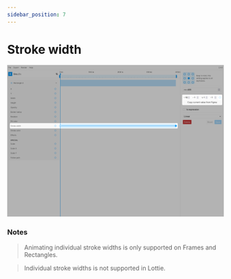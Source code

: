 ```yaml
---
sidebar_position: 7
---
```


# Stroke width
![Stroke width](./img/stroke-width/stroke-width.jpg)  

### Notes
> Animating individual stroke widths is only supported on Frames and Rectangles.

> Individual stroke widths is not supported in Lottie.
